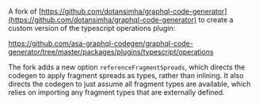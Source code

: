 A fork of [https://github.com/dotansimha/graphql-code-generator](https://github.com/dotansimha/graphql-code-generator) to create a custom version of the typescript operations plugin:

https://github.com/asa-graphql-codegen/graphql-code-generator/tree/master/packages/plugins/typescript/operations

The fork adds a new option `referenceFragmentSpreads`, which directs the codegen to apply fragment spreads as types, rather than inlining. It also directs the codegen to just assume all fragment types are available, which relies on importing any fragment types that are externally defined.
